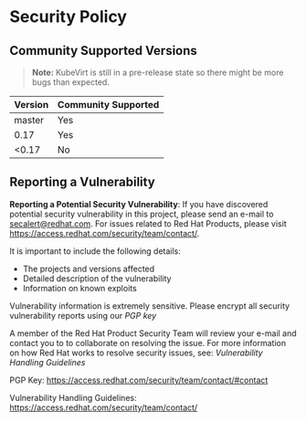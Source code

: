 # Security Policy

## Community Supported Versions

> **Note:** KubeVirt is still in a pre-release state so there might be more bugs than expected.

| Version | Community Supported     |
| ------- | ----------------------- |
| master  | Yes                     |
| 0.17    | Yes                     |
| <0.17   | No                      |

## Reporting a Vulnerability

**Reporting a Potential Security Vulnerability**: If you have discovered
potential security vulnerability in this project, please send an e-mail to
secalert@redhat.com. For issues related to Red Hat Products, please visit
https://access.redhat.com/security/team/contact/.

It is important to include the following details:
  - The projects and versions affected
  - Detailed description of the vulnerability
  - Information on known exploits

Vulnerability information is extremely sensitive. Please encrypt all security
vulnerability reports using our *PGP key*

A member of the Red Hat Product Security Team will review your e-mail and
contact you to to collaborate on resolving the issue. For more information on
how Red Hat works to resolve security issues, see: *Vulnerability Handling
Guidelines*

PGP Key: https://access.redhat.com/security/team/contact/#contact

Vulnerability Handling Guidelines: https://access.redhat.com/security/team/contact/
